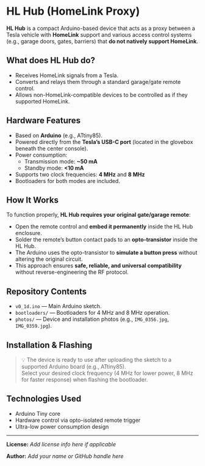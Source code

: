 # HL Hub (HomeLink Proxy)

**HL Hub** is a compact Arduino-based device that acts as a proxy between a Tesla vehicle with **HomeLink** support and various access control systems (e.g., garage doors, gates, barriers) that **do not natively support HomeLink**.

## What does HL Hub do?

- Receives HomeLink signals from a Tesla.
- Converts and relays them through a standard garage/gate remote control.
- Allows non-HomeLink-compatible devices to be controlled as if they supported HomeLink.

## Hardware Features

- Based on **Arduino** (e.g., ATtiny85).
- Powered directly from the **Tesla’s USB-C port** (located in the glovebox beneath the center console).
- Power consumption:
  - Transmission mode: **~50 mA**
  - Standby mode: **<10 mA**
- Supports two clock frequencies: **4 MHz** and **8 MHz**
- Bootloaders for both modes are included.

## How It Works

To function properly, **HL Hub requires your original gate/garage remote**:

- Open the remote control and **embed it permanently** inside the HL Hub enclosure.
- Solder the remote’s button contact pads to an **opto-transistor** inside the HL Hub.
- The Arduino uses the opto-transistor to **simulate a button press** without altering the original circuit.
- This approach ensures **safe, reliable, and universal compatibility** without reverse-engineering the RF protocol.

## Repository Contents

- `v0_1d.ino` — Main Arduino sketch.
- `bootloaders/` — Bootloaders for 4 MHz and 8 MHz operation.
- `photos/` — Device and installation photos (e.g., `IMG_0356.jpg`, `IMG_0359.jpg`).

## Installation & Flashing

> 💡 The device is ready to use after uploading the sketch to a supported Arduino board (e.g., ATtiny85).  
> Select your desired clock frequency (4 MHz for lower power, 8 MHz for faster response) when flashing the bootloader.

## Technologies Used

- Arduino Tiny core
- Hardware control via opto-isolated remote trigger
- Ultra-low power consumption design

---

**License:** _Add license info here if applicable_

**Author:** _Add your name or GitHub handle here_
